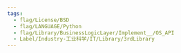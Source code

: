 ```yaml
---
tags:
  - flag/License/BSD
  - flag/LANGUAGE/Python
  - flag/Library/BusinessLogicLayer/Implement__/OS_API
  - Label/Industry-工业科学/IT/Library/3rdLibrary
---
```

